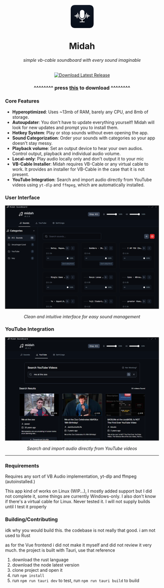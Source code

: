 <div align="center"><img src="static/logo.png" height=75 alt="Midah Soundboard, VB-Cable Soundboard, Audio Soundboard, Virtual Audio Device, Sound Effects"/></div>
<h1 align="center">Midah</h1>
<h6 align="center">simple vb-cable soundboard with every sound imaginable</h6>
<div align="center">
  <a href="https://github.com/akramboussanni/midah/releases/latest" target="_blank">
    <img src="https://img.shields.io/badge/Download-Latest%20Release-blue?style=for-the-badge&logo=github&logoColor=white" alt="Download Latest Release"/>
  </a>
</div>

<div align="center">
  <h3>  ^^^^^^^^ <b>press <a href="https://github.com/akramboussanni/midah/releases/latest">this</a> to download</b> ^^^^^^^^</h3>
</div>

### Core Features
- **Hyperoptimized**: Uses ~13mb of RAM, barely any CPU, and 8mb of storage.
- **Autoupdater**: You don't have to update everything yourself! Midah will look for new updates and prompt you to install them.
- **Hotkey System**: Play or stop sounds without even opening the app.
- **Sound Categorization**: Order your sounds with categories so your app doesn't stay messy.
- **Playback volume**: Set an output device to hear your own audios. Control output, playback and individual audio volume.
- **Local-only**: Play audio locally only and don't output it to your mic
- **VB-Cable Installer**: Midah requires VB-Cable or any virtual cable to work. It provides an installer for VB-Cable in the case that it is not present.
- **YouTube Integration**: Search and import audio directly from YouTube videos using `yt-dlp` and `ffmpeg`, which are automatically installed.

### User Interface

<div align="center">
  <img src="static/main.png" alt="Midah Main Interface" width="600"/>
  <p><em>Clean and intuitive interface for easy sound management</em></p>
</div>

### YouTube Integration

<div align="center">
  <img src="static/yt.png" alt="YouTube Search Integration" width="600"/>
  <p><em>Search and import audio directly from YouTube videos</em></p>
</div>


---


### Requirements
Requires any sort of VB Audio implementation, yt-dlp and ffmpeg (autoinstalled.)

This app kind of works on Linux (WIP...), I mostly added support but I did not complete it, some things are currently Windows-only. I also don't know if there's a virtual cable for Linux. Never tested it. I will not supply builds until I test it properly

### Building/Contributing
idk why you would build this. the codebase is not really that good. i am not used to Rust

as for the Vue frontend i did not make it myself and did not review it very much. the project is built with Tauri, use that reference
1. download the rust language
2. download the node latest version
3. clone project and open it
4. run `npm install`
5. run `npm run tauri dev` to test, run `npm run tauri build` to build
   
